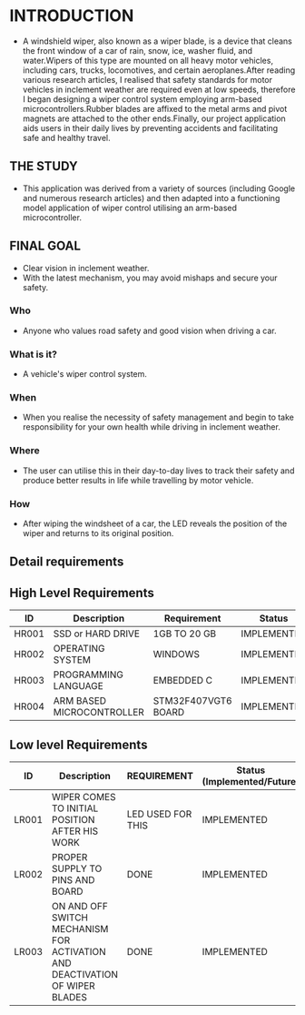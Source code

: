 # INTRODUCTION

- A windshield wiper, also known as a wiper blade, is a device that cleans the front window of a car of rain, snow, ice, washer fluid, and water.Wipers of this type are mounted on all heavy motor vehicles, including cars, trucks, locomotives, and certain aeroplanes.After reading various research articles, I realised that safety standards for motor vehicles in inclement weather are required even at low speeds, therefore I began designing a wiper control system employing arm-based microcontrollers.Rubber blades are affixed to the metal arms and pivot magnets are attached to the other ends.Finally, our project application aids users in their daily lives by preventing accidents and facilitating safe and healthy travel.

## THE STUDY
- This application was derived from a variety of sources (including Google and numerous research articles) and then adapted into a functioning model application of wiper control utilising an arm-based microcontroller.

## FINAL GOAL 
- Clear vision in inclement weather. 
- With the latest mechanism, you may avoid mishaps and secure your safety.

### Who 
- Anyone who values road safety and good vision when driving a car.

### What is it? 
- A vehicle's wiper control system.

### When 
- When you realise the necessity of safety management and begin to take responsibility for your own health while driving in inclement weather. 

### Where
 - The user can utilise this in their day-to-day lives to track their safety and produce better results in life while travelling by motor vehicle.

### How 
- After wiping the windsheet of a car, the LED reveals the position of the wiper and returns to its original position.

## Detail requirements

## High Level Requirements
| ID | Description | Requirement | Status | 
| ----- | ----- | ------- | ---------|
| HR001 | SSD or HARD DRIVE  | 1GB TO 20 GB | IMPLEMENTED | 
| HR002 | OPERATING SYSTEM  | WINDOWS |  IMPLEMENTED  |
| HR003 | PROGRAMMING LANGUAGE | EMBEDDED C |  IMPLEMENTED  |
| HR004 | ARM BASED MICROCONTROLLER | STM32F407VGT6 BOARD  |  IMPLEMENTED  |
## Low level Requirements
| ID | Description | REQUIREMENT | Status (Implemented/Future) |
| ------ | --------- | ------ | ----- |
| LR001 | WIPER COMES TO INITIAL POSITION AFTER HIS WORK | LED USED FOR THIS |  IMPLEMENTED  |
| LR002 | PROPER SUPPLY TO PINS AND BOARD | DONE |  IMPLEMENTED |
| LR003 | ON AND OFF SWITCH MECHANISM FOR ACTIVATION AND DEACTIVATION OF WIPER BLADES  | DONE  | IMPLEMENTED |
